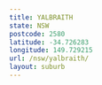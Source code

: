 ```yaml
---
title: YALBRAITH
state: NSW
postcode: 2580
latitude: -34.726283
longitude: 149.729215
url: /nsw/yalbraith/
layout: suburb
---
```

